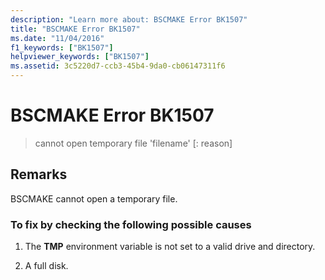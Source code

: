 ```yaml
---
description: "Learn more about: BSCMAKE Error BK1507"
title: "BSCMAKE Error BK1507"
ms.date: "11/04/2016"
f1_keywords: ["BK1507"]
helpviewer_keywords: ["BK1507"]
ms.assetid: 3c5220d7-ccb3-45b4-9da0-cb06147311f6
---
```

# BSCMAKE Error BK1507

> cannot open temporary file 'filename' [: reason]

## Remarks

BSCMAKE cannot open a temporary file.

### To fix by checking the following possible causes

1. The **TMP** environment variable is not set to a valid drive and directory.

1. A full disk.
